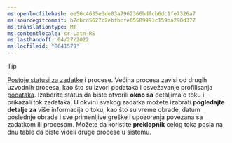 ```yaml
---
ms.openlocfilehash: ee56c4635e3de03a7962366bdfcb6dc1fe7326a7
ms.sourcegitcommit: b7dbcd5627c2ebfbcfe65589991c159ba290d377
ms.translationtype: MT
ms.contentlocale: sr-Latn-RS
ms.lasthandoff: 04/27/2022
ms.locfileid: "8641579"
---
```

> [!TIP] 
> [Postoje statusi za zadatke](../system.md#status-definitions) i procese. Većina procesa zavisi od drugih uzvodnih procesa, kao što su izvori podataka i osvežavanje profilisanja [podataka](../system.md#refresh-processes). Izaberite status da biste otvorili **okno sa** detaljima o toku i prikazali tok zadataka. U okviru svakog zadatka možete izabrati **pogledajte detalje za** više informacija o toku, kao što su vreme obrade, datum poslednje obrade i sve primenljive greške i upozorenja povezana sa zadatkom ili procesom. Možete da koristite **preklopnik** celog toka posla na dnu table da biste videli druge procese u sistemu.
